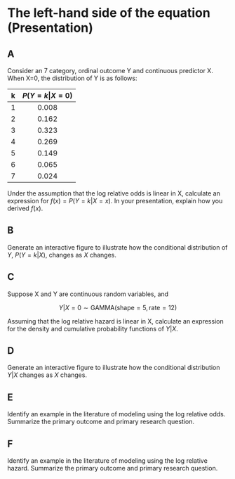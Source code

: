 # The left-hand side of the equation (Presentation)


## A

Consider an 7 category, ordinal outcome Y and continuous predictor X.  When X=0, the distribution of Y is as follows:


| k | $P(Y=k \| X = 0)$ |
|:---:|:---:|
| 1 | 0.008 |
| 2 | 0.162 |
| 3 | 0.323 |
| 4 | 0.269 |
| 5 | 0.149 |
| 6 | 0.065 |
| 7 | 0.024 |


Under the assumption that the log relative odds is linear in X, calculate an expression for $f(x) = P(Y=k|X=x)$.  In your presentation, explain how you derived $f(x)$.

## B

Generate an interactive figure to illustrate how the conditional distribution of $Y$, $P(Y=k|X)$, changes as $X$ changes.

## C

Suppose X and Y are continuous random variables, and

$$
    Y|X = 0 \sim \text{GAMMA}(\text{shape}=5, \text{rate}=12)
$$

Assuming that the log relative hazard is linear in X, calculate an expression for the density and cumulative probability functions of $Y|X$.

## D

Generate an interactive figure to illustrate how the conditional distribution $Y|X$ changes as $X$ changes.


## E

Identify an example in the literature of modeling using the log relative odds.  Summarize the primary outcome and primary research question.

## F

Identify an example in the literature of modeling using the log relative hazard.  Summarize the primary outcome and primary research question.